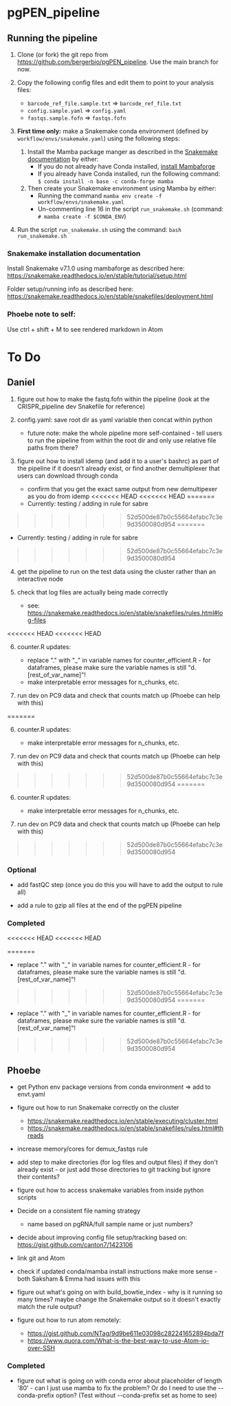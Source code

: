 # pgPEN_pipeline

## Running the pipeline

1. Clone (or fork) the git repo from https://github.com/bergerbio/pgPEN_pipeline. Use the main branch for now.

2. Copy the following config files and edit them to point to your analysis files:
    * `barcode_ref_file.sample.txt` => `barcode_ref_file.txt`
    * `config.sample.yaml` => `config.yaml`
    * `fastqs.sample.fofn` => `fastqs.fofn`


3. **First time only:** make a Snakemake conda environment (defined by `workflow/envs/snakemake.yaml`) using the following steps:
    1. Install the Mamba package manger as described in the [Snakemake documentation](https://snakemake.readthedocs.io/en/stable/getting_started/installation.html) by either:
        * If you do not already have Conda installed, [install Mambaforge](https://github.com/conda-forge/miniforge#mambaforge)
        * If you already have Conda installed, run the following command: `$ conda install -n base -c conda-forge mamba`
    2. Then create your Snakemake environment using Mamba by either:
        * Running the command `mamba env create -f workflow/envs/snakemake.yaml`
        * Un-commenting line 16 in the script `run_snakemake.sh` (command: `# mamba create -f $CONDA_ENV`)


4. Run the script `run_snakemake.sh` using the command: `bash run_snakemake.sh`

### Snakemake installation documentation
Install Snakemake v7.1.0 using mambaforge as described here:
https://snakemake.readthedocs.io/en/stable/tutorial/setup.html

Folder setup/running info as described here:
https://snakemake.readthedocs.io/en/stable/snakefiles/deployment.html


### Phoebe note to self:
Use ctrl + shift + M to see rendered markdown in Atom

# To Do

## Daniel
1. figure out how to make the fastq.fofn within the pipeline (look at the CRISPR_pipeline dev Snakefile for reference)

2. config.yaml: save root dir as yaml variable then concat within python
   * future note: make the whole pipeline more self-contained - tell users to run the pipeline from within the root dir and only use relative file paths from there?


3. figure out how to install idemp (and add it to a user's bashrc) as part of the pipeline if it doesn't already exist, or find another demultiplexer that users can download through conda
   * confirm that you get the exact same output from new demultipexer as you do from idemp
<<<<<<< HEAD
<<<<<<< HEAD
=======
   * Currently: testing / adding in rule for sabre
>>>>>>> 52d500de87b0c55664efabc7c3e9d3500080d954
=======
   * Currently: testing / adding in rule for sabre
>>>>>>> 52d500de87b0c55664efabc7c3e9d3500080d954


4. get the pipeline to run on the test data using the cluster rather than an interactive node

5. check that log files are actually being made correctly
   * see: https://snakemake.readthedocs.io/en/stable/snakefiles/rules.html#log-files

<<<<<<< HEAD
<<<<<<< HEAD

6. counter.R updates:
   * replace "." with "_" in variable names for counter_efficient.R - for dataframes, please make sure the variable names is still "d.[rest_of_var_name]"!
   * make interpretable error messages for n_chunks, etc.


7. run dev on PC9 data and check that counts match up (Phoebe can help with this)

=======

6. counter.R updates:
   * make interpretable error messages for n_chunks, etc.


7. run dev on PC9 data and check that counts match up (Phoebe can help with this)

>>>>>>> 52d500de87b0c55664efabc7c3e9d3500080d954
=======

6. counter.R updates:
   * make interpretable error messages for n_chunks, etc.


7. run dev on PC9 data and check that counts match up (Phoebe can help with this)

>>>>>>> 52d500de87b0c55664efabc7c3e9d3500080d954
### Optional
* add fastQC step (once you do this you will have to add the output to rule all)

* add a rule to gzip all files at the end of the pgPEN pipeline



### Completed
<<<<<<< HEAD
<<<<<<< HEAD

=======
   * replace "." with "_" in variable names for counter_efficient.R - for dataframes, please make sure the variable names is still "d.[rest_of_var_name]"!
>>>>>>> 52d500de87b0c55664efabc7c3e9d3500080d954
=======
   * replace "." with "_" in variable names for counter_efficient.R - for dataframes, please make sure the variable names is still "d.[rest_of_var_name]"!
>>>>>>> 52d500de87b0c55664efabc7c3e9d3500080d954


## Phoebe
* get Python env package versions from conda environment => add to envt.yaml

* figure out how to run Snakemake correctly on the cluster
  * https://snakemake.readthedocs.io/en/stable/executing/cluster.html
  * https://snakemake.readthedocs.io/en/stable/snakefiles/rules.html#threads

* increase memory/cores for demux_fastqs rule

* add step to make directories (for log files and output files) if they don't already exist - or just add those directories to git tracking but ignore their contents?

* figure out how to access snakemake variables from inside python scripts

* Decide on a consistent file naming strategy
  * name based on pgRNA/full sample name or just numbers?

* decide about improving config file setup/tracking based on: https://gist.github.com/canton7/1423106

* link git and Atom

* check if updated conda/mamba install instructions make more sense - both Saksham & Emma had issues with this

* figure out what's going on with build_bowtie_index - why is it running so many times? maybe change the Snakemake output so it doesn't exactly match the rule output?

* figure out how to run atom remotely:
  * https://gist.github.com/NTag/9d9be611e03098c282241652894bda7f
  * https://www.quora.com/What-is-the-best-way-to-use-Atom-io-over-SSH

### Completed

* figure out what is going on with conda error about placeholder of length '80' - can I just use mamba to fix the problem? Or do I need to use the --conda-prefix option? (Test without --conda-prefix set as home to see)
